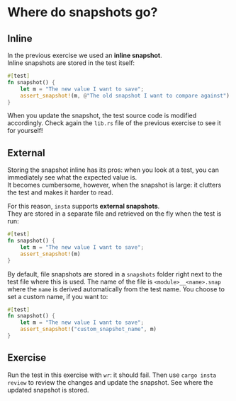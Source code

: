 # Where do snapshots go?

## Inline 

In the previous exercise we used an **inline snapshot**.  
Inline snapshots are stored in the test itself:

```rust
#[test]
fn snapshot() {
    let m = "The new value I want to save";
    assert_snapshot!(m, @"The old snapshot I want to compare against")
}
```

When you update the snapshot, the test source code is modified accordingly. Check again the `lib.rs` file
of the previous exercise to see it for yourself!

## External

Storing the snapshot inline has its pros: when you look at a test, you can immediately see what the expected value is.  
It becomes cumbersome, however, when the snapshot is large: it clutters the test and makes it harder to read.

For this reason, `insta` supports **external snapshots**.  
They are stored in a separate file and retrieved on the fly when the test is run:

```rust
#[test]
fn snapshot() {
    let m = "The new value I want to save";
    assert_snapshot!(m)
}
```

By default, file snapshots are stored in a `snapshots` folder right next to the test file where this is used. 
The name of the file is `<module>__<name>.snap` where the `name` is derived automatically from the test name.
You choose to set a custom name, if you want to:

```rust
#[test]
fn snapshot() {
    let m = "The new value I want to save";
    assert_snapshot!("custom_snapshot_name", m)
}
```

## Exercise

Run the test in this exercise with `wr`: it should fail.
Then use `cargo insta review` to review the changes and update the snapshot. See where the updated snapshot is stored.